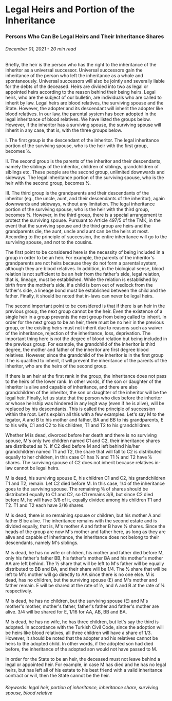 <BlogMetaDecorator folder="generic" image="generic.jpg" imageAlt="image alt" description="Persons Who Can Be Legal Heirs and Their Inheritance Shares" title="UnverLegal - Legal Heirs and Portion of the Inheritance" />

# Legal Heirs and Portion of the Inheritance

### Persons Who Can Be Legal Heirs and Their Inheritance Shares

###### December 01, 2021 - 20 min read

Briefly, the heir is the person who has the right to the inheritance of the inheritor as a universal successor. Universal successors gain the inheritance of the person who left the inheritance as a whole and spontaneously. Universal successors will also be jointly and severally liable for the debts of the deceased. Heirs are divided into two as legal or appointed heirs according to the reason behind their being heirs. Legal heirs, who are the subject of our bulletin, are individuals who are called to inherit by law. Legal heirs are blood relatives, the surviving spouse and the State. However, the adopter and its descendant will inherit the adopter like blood relatives. In our law, the parental system has been adopted in the legal inheritance of blood relatives. We have listed the groups below. However, if the inheritor has a surviving spouse, the surviving spouse will inherit in any case, that is, with the three groups below. 

I.  The first group is the descendant of the inheritor. The legal inheritance portion of the surviving spouse, who is the heir with the first group, becomes ¼.

II. The second group is the parents of the inheritor and their descendants, namely the siblings of the inheritor, children of siblings, grandchildren of siblings etc. These people are the second group, unlimited downwards and sideways. The legal inheritance portion of the surviving spouse, who is the heir with the second group, becomes ½.

III.  The third group is the grandparents and their descendants of the inheritor (eg., the uncle, aunt, and their descendants of the inheritor), again downwards and sideways, without any limitation. The legal inheritance portion of the surviving spouse, who is the heir with the third group, becomes ¾. However, in the third group, there is a special arrangement to protect the surviving spouse. Pursuant to Article 497/5 of the TMK, in the event that the surviving spouse and the third group are heirs and the grandparents die, the aunt, uncle and aunt can be the heirs at most. According to the principle of succession, the entire inheritance will go to the surviving spouse, and not to the cousins.

The first point to be considered here is the necessity of being included in a group in order to be an heir. For example, the parents of the inheritor's grandparents are not heirs because they do not form a parental system, although they are blood relatives. In addition, in the biological sense, blood relation is not sufficient to be an heir from the father's side, legal relation, that is, lineage, must be established. While the relation is established by birth from the mother's side, if a child is born out of wedlock from the father's side, a lineage bond must be established between the child and the father. Finally, it should be noted that in-laws can never be legal heirs.

The second important point to be considered is that if there is an heir in the previous group, the next group cannot be the heir. Even the existence of a single heir in a group prevents the next group from being called to inherit. In order for the next group to be an heir, there must be no heir in the previous group, or the existing heirs must not inherit due to reasons such as waiver of the inheritance, rejection of the inheritance, loss, deprivation. The important thing here is not the degree of blood relation but being included in the previous group. For example, the grandchild of the inheritor is third degree, the mother and father of the inheritor are first degree blood relatives. However, since the grandchild of the inheritor is in the first group if he is qualified to inherit, it will prevent the inheritance of the parents of the inheritor, who are the heirs of the second group.

If there is an heir at the first rank in the group, the inheritance does not pass to the heirs of the lower rank. In other words, if the son or daughter of the inheritor is alive and capable of inheritance, and there are also grandchildren of the inheritor, the son or daughter of the inheritor will be the legal heir. Finally, let us state that the person who dies before the inheritor or whose heirship was hindered in any legit way (even if he is alive), will be replaced by his descendants. This is called the principle of succession within the root. 
Let's explain all this with a few examples. Let's say M to the legator, A and B to his mother and father, BA and BB to his grandparents, E to his wife, C1 and C2 to his children, T1 and T2 to his grandchildren:

Whether M is dead, divorced before her death and there is no surviving spouse, M's only two children named C1 and C2, their inheritance shares are distributed as ½. If C2 died before M and left behind his/her grandchildren named T1 and T2, the share that will fall to C2 is distributed equally to her children, in this case C1 has ½ and T1 ¼ and T2 have ¼ shares. The surviving spouse of C2 does not inherit because relatives in-law cannot be legal heirs. 

M is dead, his surviving spouse E, his children C1 and C2, his grandchildren T1 and T2, remain. Let C2 died before M. In this case, 1/4 of the inheritance goes to the surviving spouse. The remaining ¾ of shares should be distributed equally to C1 and C2, so C1 remains 3/8, but since C2 died before M, he will have 3/8 of it, equally divided among his children T1 and T2. T1 and T2 each have 3/16 shares. 

M is dead, there is no remaining spouse or children, but his mother A and father B be alive. The inheritance remains with the second estate and is divided equally, that is, M's mother A and father B have ½ shares. Since the heads of the group are now M's mother and father here, as long as they are alive and capable of inheritance, the inheritance does not belong to their descendants, namely M's siblings. 

M is dead, he has no wife or children, his mother and father died before M, only his father's father BB, his father's mother BA and his mother's mother AA are left behind. The ½ share that will be left to M's father will be equally distributed to BB and BA, and their share will be 1/4. The ½ share that will be left to M's mother will go directly to AA since there is no one else. 
M is dead, has no children, but the surviving spouse (E) and M's mother and father remain. E will be shared at the rate of ½, and A and B at the rate of ¼ respectively. 

M is dead, he has no children, but the surviving spouse (E) and M's mother's mother, mother's father, father's father and father's mother are alive. 3/4 will be shared for E, 1/16 for AA, AB, BB and BA.

M is dead, he has no wife, he has three children, but let's say the third is adopted. In accordance with the Turkish Civil Code, since the adoption will be heirs like blood relatives, all three children will have a share of 1/3. However, it should be noted that the adopter and his relatives cannot be heirs to the adopted child. In other words, if the adopted son had died before, the inheritance of the adopted son would not have passed to M.

In order for the State to be an heir, the deceased must not leave behind a legal or appointed heir. For example, in case M has died and he has no legal heirs, but has left all of his estate to his best friend with a valid inheritance contract or will, then the State cannot be the heir.


###### Keywords: legal heir, portion of inheritance, inheritance share, surviving spouse, blood relative

